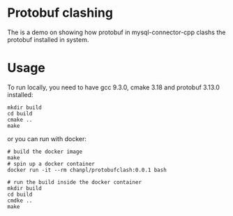 # Protobuf clashing

The is a demo on showing how protobuf in mysql-connector-cpp clashs the protobuf installed in system.

# Usage

To run locally, you need to have gcc 9.3.0, cmake 3.18 and protobuf 3.13.0 installed:

```
mkdir build
cd build
cmake ..
make
```

or you can run with docker:


```
# build the docker image
make
# spin up a docker container
docker run -it --rm chanpl/protobufclash:0.0.1 bash

# run the build inside the docker container
mkdir build
cd build
cmdke ..
make
```
